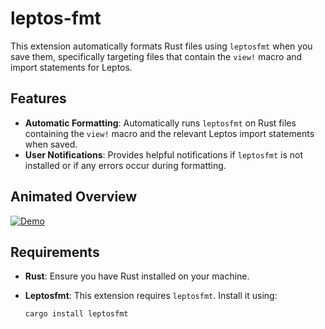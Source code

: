 # leptos-fmt

This extension automatically formats Rust files using `leptosfmt` when you save them, specifically targeting files that contain the `view!` macro and import statements for Leptos.

## Features

- **Automatic Formatting**: Automatically runs `leptosfmt` on Rust files containing the `view!` macro and the relevant Leptos import statements when saved.
- **User Notifications**: Provides helpful notifications if `leptosfmt` is not installed or if any errors occur during formatting.

## Animated Overview

[![Demo](https://media.giphy.com/media/q5Ajov98qGdrPRihRM/giphy.gif)](https://youtu.be/dS92U-yv7co)

## Requirements

- **Rust**: Ensure you have Rust installed on your machine.
- **Leptosfmt**: This extension requires `leptosfmt`. Install it using:

  ```bash
  cargo install leptosfmt
